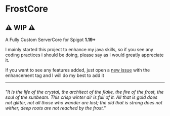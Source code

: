 # FrostCore

## ⚠️ WIP ⚠️

A Fully Custom ServerCore for Spigot **1.19+**

I mainly started this project to enhance my java skills, so if you see any coding practices i should be doing, please say as I would greatly appreciate it.

If you want to see any features added, just open a [new issue](https://github.com/Frozenbloo/FrostCore/issues/new "Create a new Issue") with the enhancement tag and I will do my best to add it


___
###### "It is the life of the crystal, the architect of the flake, the fire of the frost, the soul of the sunbeam. This crisp winter air is full of it. All that is gold does not glitter, not all those who wander are lost; the old that is strong does not wither, deep roots are not reached by the frost."
